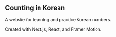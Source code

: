 ## Counting in Korean

A website for learning and practice Korean numbers.

Created with Next.js, React, and Framer Motion.
